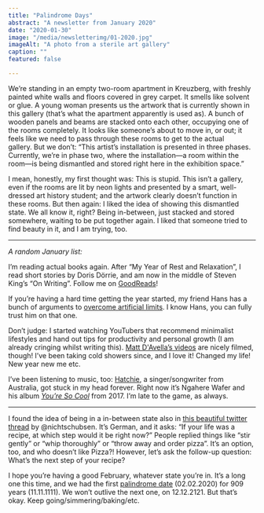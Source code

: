 ```yaml
---
title: "Palindrome Days"
abstract: "A newsletter from January 2020"
date: "2020-01-30"
image: "/media/newsletterimg/01-2020.jpg"
imageAlt: "A photo from a sterile art gallery"
caption: ""
featured: false

---
```


We’re standing in an empty two-room apartment in Kreuzberg, with freshly painted white walls and floors covered in grey carpet. It smells like solvent or glue. A young woman presents us the artwork that is currently shown in this gallery (that’s what the apartment apparently is used as). A bunch of wooden panels and beams are stacked onto each other, occupying one of the rooms completely. It looks like someone’s about to move in, or out; it feels like we need to pass through these rooms to get to the actual gallery. But we don’t: “This artist’s installation is presented in three phases. Currently, we’re in phase two, where the installation—a room within the room—is being dismantled and stored right here in the exhibition space.”

I mean, honestly, my first thought was: This is stupid. This isn’t a gallery, even if the rooms are lit by neon lights and presented by a smart, well-dressed art history student; and the artwork clearly doesn’t function in these rooms. But then again: I liked the idea of showing this dismantled state. We all know it, right? Being in-between, just stacked and stored somewhere, waiting to be put together again. I liked that someone tried to find beauty in it, and I am trying, too.

---

_A random January list:_

I’m reading actual books again. After “My Year of Rest and Relaxation”, I read short stories by Doris Dörrie, and am now in the middle of Steven King’s “On Writing”. Follow me on <a href="https://www.goodreads.com/user/show/108641444-christoph-rauscher">GoodReads</a>!

If you’re having a hard time getting the year started, my friend Hans has a bunch of arguments to <a href="https://matter.md/@hanspagel/overcoming-artificial-limits">overcome artificial limits</a>. I know Hans, you can fully trust him on that one.

Don’t judge: I started watching YouTubers that recommend minimalist lifestyles and hand out tips for productivity and personal growth (I am already cringing whilst writing this). <a href="https://www.youtube.com/channel/UCJ24N4O0bP7LGLBDvye7oCA">Matt D'Avella’s videos</a> are nicely filmed, though! I’ve been taking cold showers since, and I love it! Changed my life! New year new me etc.

I’ve been listening to music, too: <a href="https://christowski.de/blog/2020/01/hatchie/">Hatchie</a>, a singer/songwriter from Australia, got stuck in my head forever. Right now it’s Ngahere Wafer and his album <a href="https://open.spotify.com/album/13ImII0zTSV13d6faFnlTu?si=g5oxaYIfTlysCS5ehWZqVg"><em>You’re So Cool</em></a> from 2017. I’m late to the game, as always.

---

I found the idea of being in a in-between state also in <a href="https://twitter.com/nichtschubsen/status/1216724783808884743">this beautiful twitter thread</a> by @nichtschubsen. It’s German, and it asks: “If your life was a recipe, at which step would it be right now?” People replied things like “stir gently” or “whip thoroughly” or “throw away and order pizza”. It’s an option, too, and who doesn’t like Pizza?! However, let’s ask the follow-up question: What’s the next step of your recipe?

I hope you’re having a good February, whatever state you’re in. It’s a long one this time, and we had the first <a href="https://en.wikipedia.org/wiki/Palindrome#Dates">palindrome date</a> (02.02.2020) for 909 years (11.11.1111). We won’t outlive the next one, on 12.12.2121. But that’s okay. Keep going/simmering/baking/etc.